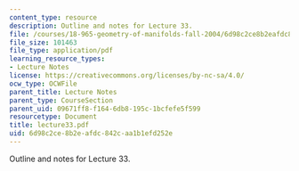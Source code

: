 ```yaml
---
content_type: resource
description: Outline and notes for Lecture 33.
file: /courses/18-965-geometry-of-manifolds-fall-2004/6d98c2ce8b2eafdc842caa1b1efd252e_lecture33.pdf
file_size: 101463
file_type: application/pdf
learning_resource_types:
- Lecture Notes
license: https://creativecommons.org/licenses/by-nc-sa/4.0/
ocw_type: OCWFile
parent_title: Lecture Notes
parent_type: CourseSection
parent_uid: 09671ff8-f164-6db8-195c-1bcfefe5f599
resourcetype: Document
title: lecture33.pdf
uid: 6d98c2ce-8b2e-afdc-842c-aa1b1efd252e
---
```

Outline and notes for Lecture 33.